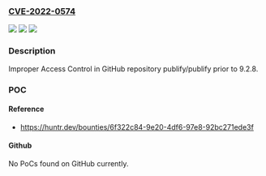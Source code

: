 ### [CVE-2022-0574](https://cve.mitre.org/cgi-bin/cvename.cgi?name=CVE-2022-0574)
![](https://img.shields.io/static/v1?label=Product&message=publify%2Fpublify&color=blue)
![](https://img.shields.io/static/v1?label=Version&message=%3C%209.2.8%20&color=brighgreen)
![](https://img.shields.io/static/v1?label=Vulnerability&message=CWE-284%20Improper%20Access%20Control&color=brighgreen)

### Description

Improper Access Control in GitHub repository publify/publify prior to 9.2.8.

### POC

#### Reference
- https://huntr.dev/bounties/6f322c84-9e20-4df6-97e8-92bc271ede3f

#### Github
No PoCs found on GitHub currently.

